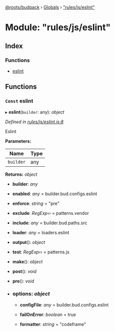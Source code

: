 [@roots/budpack](../README.md) › [Globals](../globals.md) › ["rules/js/eslint"](_rules_js_eslint_.md)

# Module: "rules/js/eslint"

## Index

### Functions

* [eslint](_rules_js_eslint_.md#const-eslint)

## Functions

### `Const` eslint

▸ **eslint**(`builder`: any): *object*

*Defined in [rules/js/eslint.js:8](https://github.com/roots/bud-support/blob/bc9161d/src/budpack/builder/webpack/rules/js/eslint.js#L8)*

Eslint

**Parameters:**

Name | Type |
------ | ------ |
`builder` | any |

**Returns:** *object*

* **builder**: *any*

* **enabled**: *any* = builder.bud.configs.eslint

* **enforce**: *string* = "pre"

* **exclude**: *RegExp‹›* = patterns.vendor

* **include**: *any* = builder.bud.paths.src

* **loader**: *any* = loaders.eslint

* **output**(): *object*

* **test**: *RegExp‹›* = patterns.js

* **make**(): *object*

* **post**(): *void*

* **pre**(): *void*

* ### **options**: *object*

  * **configFile**: *any* = builder.bud.configs.eslint

  * **failOnError**: *boolean* = true

  * **formatter**: *string* = "codeframe"
